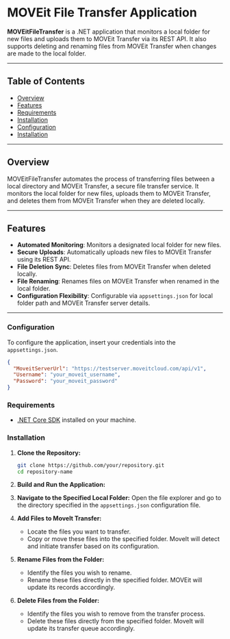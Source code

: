 # MOVEit File Transfer Application

**MOVEitFileTransfer** is a .NET application that monitors a local folder for new files and uploads them to MOVEit Transfer via its REST API.
It also supports deleting and renaming files from MOVEit Transfer when changes are made to the local folder.

---

## Table of Contents

- [Overview](#overview)
- [Features](#features)
- [Requirements](#requirements)
- [Installation](#installation)
- [Configuration](#configuration)
- [Installation](#installation)

---

## Overview

MOVEitFileTransfer automates the process of transferring files between a local directory and MOVEit Transfer, a secure file transfer service. It monitors the local folder for new files, uploads them to MOVEit Transfer, and deletes them from MOVEit Transfer when they are deleted locally.

---


## Features

- **Automated Monitoring**: Monitors a designated local folder for new files.
- **Secure Uploads**: Automatically uploads new files to MOVEit Transfer using its REST API.
- **File Deletion Sync**: Deletes files from MOVEit Transfer when deleted locally.
- **File Renaming**: Renames files on MOVEit Transfer when renamed in the local folder.
- **Configuration Flexibility**: Configurable via `appsettings.json` for local folder path and MOVEit Transfer server details.

---

### Configuration
To configure the application, insert your credentials into the `appsettings.json`.

   ```json
   {
     "MoveitServerUrl": "https://testserver.moveitcloud.com/api/v1",
     "Username": "your_moveit_username",
     "Password": "your_moveit_password"
   }
```


### Requirements


- [.NET Core SDK](https://dotnet.microsoft.com/download) installed on your machine.


 ### Installation

1. **Clone the Repository:**

   ```bash
   git clone https://github.com/your/repository.git
   cd repository-name
   
2. **Build and Run the Application:**

3. **Navigate to the Specified Local Folder:**
   Open the file explorer and go to the directory specified in the `appsettings.json` configuration file.

4. **Add Files to MoveIt Transfer:**
   - Locate the files you want to transfer.
   - Copy or move these files into the specified folder. MoveIt will detect and initiate transfer based on its configuration.

5. **Rename Files from the Folder:**
    - Identify the files you wish to rename.
    - Rename these files directly in the specified folder. MOVEit will update its records accordingly.
  
5. **Delete Files from the Folder:**
   - Identify the files you wish to remove from the transfer process.
   - Delete these files directly from the specified folder. MoveIt will update its transfer queue accordingly.
